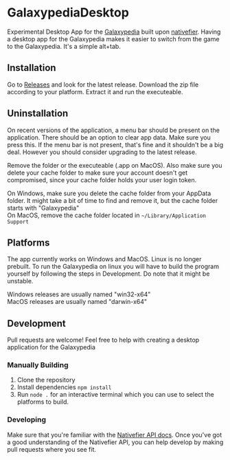 # GalaxypediaDesktop
Experimental Desktop App for the [Galaxypedia](https://robloxgalaxy.wiki) built upon [nativefier](https://github.com/nativefier/nativefier). Having a desktop app for the Galaxypedia makes it easier to switch from the game to the Galaxypedia. It's a simple alt+tab.

## Installation
Go to [Releases](https://github.com/smallketchup82/GalaxypediaDesktop/releases) and look for the latest release. Download the zip file according to your platform. Extract it and run the executeable.

## Uninstallation
On recent versions of the application, a menu bar should be present on the application. There should be an option to clear app data. Make sure you press this. If the menu bar is not present, that's fine and it shouldn't be a big deal. However you should consider upgrading to the latest release.

Remove the folder or the executeable (.app on MacOS). Also make sure you delete your cache folder to make sure your account doesn't get compromised, since your cache folder holds your user login token.

On Windows, make sure you delete the cache folder from your AppData folder. It might take a bit of time to find and remove it, but the cache folder starts with "Galaxypedia"  
On MacOS, remove the cache folder located in `~/Library/Application Support`

## Platforms
The app currently works on Windows and MacOS. Linux is no longer prebuilt. To run the Galaxypedia on linux you will have to build the program yourself by following the steps in Development. Do note that it might be unstable.

Windows releases are usually named "win32-x64"  
MacOS releases are usually named "darwin-x64"

## Development
Pull requests are welcome! Feel free to help with creating a desktop application for the Galaxypedia

### Manually Building
1. Clone the repository
2. Install dependencies `npm install`
3. Run `node .` for an interactive terminal which you can use to select the platforms to build.

### Developing
Make sure that you're familiar with the [Nativefier API docs](https://github.com/nativefier/nativefier/blob/master/API.md). Once you've got a good understanding of the Nativefier API, you can help develop by making pull requests where you see fit.
